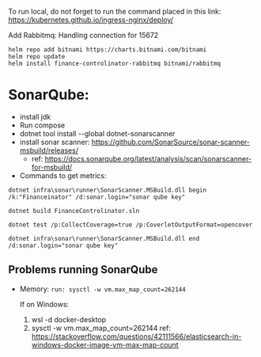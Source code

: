 

To run local, do not forget to run the command placed in this link:
https://kubernetes.github.io/ingress-nginx/deploy/


Add Rabbitmq:
Handling connection for 15672
```
helm repo add bitnami https://charts.bitnami.com/bitnami
helm repo update
helm install finance-controlinator-rabbitmq bitnami/rabbitmq
```


# SonarQube:
- install jdk
- Run compose
- dotnet tool install --global dotnet-sonarscanner
- install sonar scanner: https://github.com/SonarSource/sonar-scanner-msbuild/releases/
	- ref: https://docs.sonarqube.org/latest/analysis/scan/sonarscanner-for-msbuild/
- Commands to get metrics:
```
dotnet infra\sonar\runner\SonarScanner.MSBuild.dll begin /k:"Financeinator" /d:sonar.login="sonar qube key"

dotnet build FinanceControlinator.sln

dotnet test /p:CollectCoverage=true /p:CoverletOutputFormat=opencover

dotnet infra\sonar\runner\SonarScanner.MSBuild.dll end /d:sonar.login="sonar qube key" 

```

## Problems running SonarQube

- Memory:
``` run: sysctl -w vm.max_map_count=262144 ```

	If on Windows:
	1) wsl -d docker-desktop
	2) sysctl -w vm.max_map_count=262144
	ref: https://stackoverflow.com/questions/42111566/elasticsearch-in-windows-docker-image-vm-max-map-count
